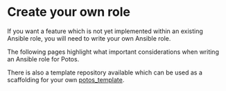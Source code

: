 # Create your own role

If you want a feature which is not yet implemented within an existing Ansible role, you will need to write your own Ansible role.

The following pages highlight what important considerations when writing an Ansible role for Potos.

There is also a template repository available which can be used as a scaffolding for your own [potos_template](https://github.com/projectpotos/ansible-role-potos_template).
